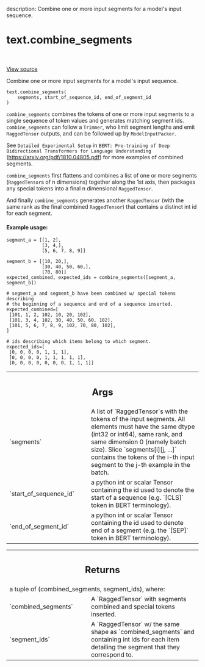 description: Combine one or more input segments for a model's input sequence.

<div itemscope itemtype="http://developers.google.com/ReferenceObject">
<meta itemprop="name" content="text.combine_segments" />
<meta itemprop="path" content="Stable" />
</div>

# text.combine_segments

<!-- Insert buttons and diff -->

<table class="tfo-notebook-buttons tfo-api nocontent" align="left">

</table>

<a target="_blank" href="https://github.com/tensorflow/text/tree/master/tensorflow_text/python/ops/segment_combiner_ops.py">View source</a>



Combine one or more input segments for a model's input sequence.

<pre class="devsite-click-to-copy prettyprint lang-py tfo-signature-link">
<code>text.combine_segments(
    segments, start_of_sequence_id, end_of_segment_id
)
</code></pre>



<!-- Placeholder for "Used in" -->

`combine_segments` combines the tokens of one or more input segments to a
single sequence of token values and generates matching segment ids.
`combine_segments` can follow a `Trimmer`, who limit segment lengths and
emit `RaggedTensor` outputs, and can be followed up by `ModelInputPacker`.

See `Detailed Experimental Setup` in `BERT: Pre-training of Deep Bidirectional
Transformers for Language Understanding`
(https://arxiv.org/pdf/1810.04805.pdf) for more examples of combined
segments.


`combine_segments` first flattens and combines a list of one or more
segments
(`RaggedTensor`s of n dimensions) together along the 1st axis, then packages
any special tokens  into a final n dimensional `RaggedTensor`.

And finally `combine_segments` generates another `RaggedTensor` (with the
same rank as the final combined `RaggedTensor`) that contains a distinct int
id for each segment.

#### Example usage:



```
segment_a = [[1, 2],
             [3, 4,],
             [5, 6, 7, 8, 9]]

segment_b = [[10, 20,],
             [30, 40, 50, 60,],
             [70, 80]]
expected_combined, expected_ids = combine_segments([segment_a, segment_b])

# segment_a and segment_b have been combined w/ special tokens describing
# the beginning of a sequence and end of a sequence inserted.
expected_combined=[
 [101, 1, 2, 102, 10, 20, 102],
 [101, 3, 4, 102, 30, 40, 50, 60, 102],
 [101, 5, 6, 7, 8, 9, 102, 70, 80, 102],
]

# ids describing which items belong to which segment.
expected_ids=[
 [0, 0, 0, 0, 1, 1, 1],
 [0, 0, 0, 0, 1, 1, 1, 1, 1],
 [0, 0, 0, 0, 0, 0, 0, 1, 1, 1]]
```

<!-- Tabular view -->
 <table class="responsive fixed orange">
<colgroup><col width="214px"><col></colgroup>
<tr><th colspan="2"><h2 class="add-link">Args</h2></th></tr>

<tr>
<td>
`segments`
</td>
<td>
A list of `RaggedTensor`s with the tokens of the input segments.
All elements must have the same dtype (int32 or int64), same rank, and
same dimension 0 (namely batch size). Slice `segments[i][j, ...]`
contains the tokens of the i-th input segment to the j-th example in the
batch.
</td>
</tr><tr>
<td>
`start_of_sequence_id`
</td>
<td>
a python int or scalar Tensor containing the id used
to denote the start of a sequence (e.g. `[CLS]` token in BERT
terminology).
</td>
</tr><tr>
<td>
`end_of_segment_id`
</td>
<td>
a python int or scalar Tensor containing the id used to
denote end of a segment (e.g. the `[SEP]` token in BERT terminology).
</td>
</tr>
</table>



<!-- Tabular view -->
 <table class="responsive fixed orange">
<colgroup><col width="214px"><col></colgroup>
<tr><th colspan="2"><h2 class="add-link">Returns</h2></th></tr>
<tr class="alt">
<td colspan="2">
a tuple of (combined_segments, segment_ids), where:
</td>
</tr>
<tr>
<td>
`combined_segments`
</td>
<td>
A `RaggedTensor` with segments combined and special
tokens inserted.
</td>
</tr><tr>
<td>
`segment_ids`
</td>
<td>
A `RaggedTensor` w/ the same shape as `combined_segments`
and containing int ids for each item detailing the segment that they
correspond to.
</td>
</tr>
</table>

